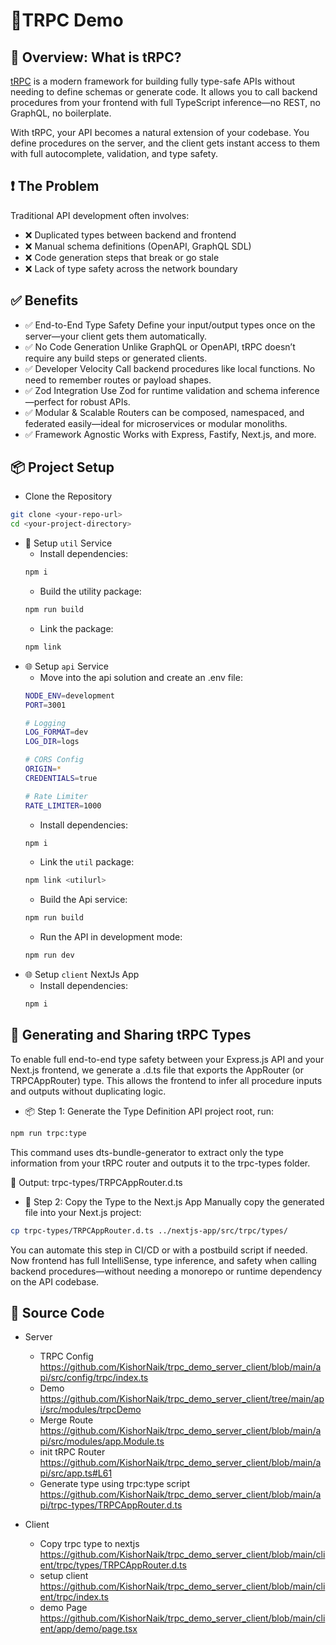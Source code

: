 # 🎯TRPC Demo

## 📌 Overview: What is tRPC?
[tRPC](https://trpc.io/) is a modern framework for building fully type-safe APIs without needing to define schemas or generate code. It allows you to call backend procedures from your frontend with full TypeScript inference—no REST, no GraphQL, no boilerplate.

With tRPC, your API becomes a natural extension of your codebase. You define procedures on the server, and the client gets instant access to them with full autocomplete, validation, and type safety.

## ❗ The Problem
Traditional API development often involves:
- ❌ Duplicated types between backend and frontend
- ❌ Manual schema definitions (OpenAPI, GraphQL SDL)
- ❌ Code generation steps that break or go stale
- ❌ Lack of type safety across the network boundary

## ✅ Benefits
- ✅ End-to-End Type Safety Define your input/output types once on the server—your client gets them automatically.
- ✅ No Code Generation Unlike GraphQL or OpenAPI, tRPC doesn’t require any build steps or generated clients.
- ✅ Developer Velocity Call backend procedures like local functions. No need to remember routes or payload shapes.
- ✅ Zod Integration Use Zod for runtime validation and schema inference—perfect for robust APIs.
- ✅ Modular & Scalable Routers can be composed, namespaced, and federated easily—ideal for microservices or modular monoliths.
- ✅ Framework Agnostic Works with Express, Fastify, Next.js, and more.

## 📦 Project Setup
- Clone the Repository
```bash
git clone <your-repo-url>
cd <your-project-directory>
``` 
- 🧰 Setup `util` Service
    - Install dependencies:
    ```bash
    npm i
    ```
    - Build the utility package:
    ```bash
    npm run build
    ```
    - Link the package:
    ```bash
    npm link
    ```
- 🌐 Setup `api` Service
    - Move into the api solution and create an .env file:
    ```bash
    NODE_ENV=development
    PORT=3001

    # Logging
    LOG_FORMAT=dev
    LOG_DIR=logs

    # CORS Config
    ORIGIN=*
    CREDENTIALS=true

    # Rate Limiter
    RATE_LIMITER=1000
    ```
    - Install dependencies:
    ```bash
    npm i
    ```
    - Link the `util` package:
    ```bash
    npm link <utilurl>
    ```
    - Build the Api service:
    ```bash
    npm run build
    ```
    - Run the API in development mode:
    ```bash
    npm run dev
    ```
- 🌐 Setup `client` NextJs App
    - Install dependencies:
    ```bash
    npm i
    ```
## 🚀 Generating and Sharing tRPC Types
To enable full end-to-end type safety between your Express.js API and your Next.js frontend, we generate a .d.ts file that exports the AppRouter (or TRPCAppRouter) type. This allows the frontend to infer all procedure inputs and outputs without duplicating logic.
- 📦 Step 1: Generate the Type Definition
API project root, run:
```bash
npm run trpc:type
```
This command uses dts-bundle-generator to extract only the type information from your tRPC router and outputs it to the trpc-types folder.

📁 Output: trpc-types/TRPCAppRouter.d.ts
- 📁 Step 2: Copy the Type to the Next.js App
Manually copy the generated file into your Next.js project:
```bash
cp trpc-types/TRPCAppRouter.d.ts ../nextjs-app/src/trpc/types/
```
You can automate this step in CI/CD or with a postbuild script if needed.
Now frontend has full IntelliSense, type inference, and safety when calling backend procedures—without needing a monorepo or runtime dependency on the API codebase.

## 🧩 Source Code
- Server
    - TRPC Config
        https://github.com/KishorNaik/trpc_demo_server_client/blob/main/api/src/config/trpc/index.ts
    - Demo
        https://github.com/KishorNaik/trpc_demo_server_client/tree/main/api/src/modules/trpcDemo
    - Merge Route
        https://github.com/KishorNaik/trpc_demo_server_client/blob/main/api/src/modules/app.Module.ts
    - init tRPC Router
        https://github.com/KishorNaik/trpc_demo_server_client/blob/main/api/src/app.ts#L61
    - Generate type using trpc:type script
        https://github.com/KishorNaik/trpc_demo_server_client/blob/main/api/trpc-types/TRPCAppRouter.d.ts

- Client
    - Copy trpc type to nextjs
        https://github.com/KishorNaik/trpc_demo_server_client/blob/main/client/trpc/types/TRPCAppRouter.d.ts
    - setup client
        https://github.com/KishorNaik/trpc_demo_server_client/blob/main/client/trpc/index.ts
    - demo Page
        https://github.com/KishorNaik/trpc_demo_server_client/blob/main/client/app/demo/page.tsx

